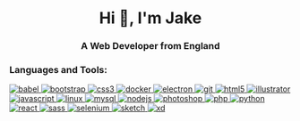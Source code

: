 <h1 align="center">Hi 👋, I'm Jake</h1>
<h3 align="center">A Web Developer from England</h3>


<h3 align="left">Languages and Tools:</h3>
<p align="left">
  <a href="https://babeljs.io/" target="_blank">
    <img src="https://img.shields.io/badge/-Babel-333333?style=flat&logo=babel" alt="babel"/>
  </a>
  <a href="https://getbootstrap.com" target="_blank">
    <img src="https://img.shields.io/badge/-Bootstrap-333333?style=flat&logo=bootstrap" alt="bootstrap"/>
  </a>
  <a href="https://www.w3schools.com/css/" target="_blank">
    <img src="https://img.shields.io/badge/-CSS3-333333?style=flat&logo=css3" alt="css3"/>
  </a>
  <a href="https://www.docker.com/" target="_blank">
    <img src="https://img.shields.io/badge/-Docker-333333?style=flat&logo=docker" alt="docker"/>
  </a>
  <a href="https://www.electronjs.org" target="_blank">
    <img src="https://img.shields.io/badge/-Electron-333333?style=flat&logo=electron" alt="electron"/>
  </a>
  <a href="https://git-scm.com/" target="_blank">
    <img src="https://img.shields.io/badge/-Git-333333?style=flat&logo=git" alt="git"/>
  </a>
  <a href="https://www.w3.org/html/" target="_blank">
    <img src="https://img.shields.io/badge/-HTML5-333333?style=flat&logo=html5" alt="html5"/>
  </a>
  <a href="https://www.adobe.com/in/products/illustrator.html" target="_blank">
    <img src="https://img.shields.io/badge/-Adobe Illustrator-333333?style=flat&logo=adobe-illustrator" alt="illustrator"/>
  </a>
  <a href="https://developer.mozilla.org/en-US/docs/Web/JavaScript" target="_blank">
    <img src="https://img.shields.io/badge/-JavaScript-333333?style=flat&logo=javascript" alt="javascript"/>
  </a>
  <a href="https://www.linux.org/" target="_blank">
    <img src="https://img.shields.io/badge/-Linux-333333?style=flat&logo=linux" alt="linux"/>
  </a>
  <a href="https://www.mysql.com/" target="_blank">
    <img src="https://img.shields.io/badge/-MySQL-333333?style=flat&logo=mysql" alt="mysql"/>
  </a>
  <a href="https://nodejs.org" target="_blank">
    <img src="https://img.shields.io/badge/-Node.js-333333?style=flat&logo=nodejs" alt="nodejs"/>
  </a>
  <a href="https://www.photoshop.com/en" target="_blank">
    <img src="https://img.shields.io/badge/-Adobe Photoshop-333333?style=flat&logo=adobe-photoshop" alt="photoshop"/>
  </a>
  <a href="https://www.php.net" target="_blank">
    <img src="https://img.shields.io/badge/-PHP-333333?style=flat&logo=php" alt="php"/>
  </a>
  <a href="https://www.python.org" target="_blank">
    <img src="https://img.shields.io/badge/-Python-333333?style=flat&logo=python" alt="python"/>
  </a>
  <a href="https://reactjs.org/" target="_blank">
    <img src="https://img.shields.io/badge/-React-333333?style=flat&logo=react" alt="react"/>
  </a>
  <a href="https://sass-lang.com" target="_blank">
    <img src="https://img.shields.io/badge/-Sass-333333?style=flat&logo=sass" alt="sass"/>
  </a>
  <a href="https://www.selenium.dev" target="_blank">
    <img src="https://img.shields.io/badge/-Selenium-333333" alt="selenium"/>
  </a>
  <a href="https://www.sketch.com/" target="_blank">
    <img src="https://img.shields.io/badge/-Sketch-333333?style=flat&logo=sketch" alt="sketch"/>
  </a>
  <a href="https://www.adobe.com/products/xd.html" target="_blank">
    <img src="https://img.shields.io/badge/-Sketch-333333?style=flat&logo=adobe-xd" alt="xd"/>
  </a>
</p>
